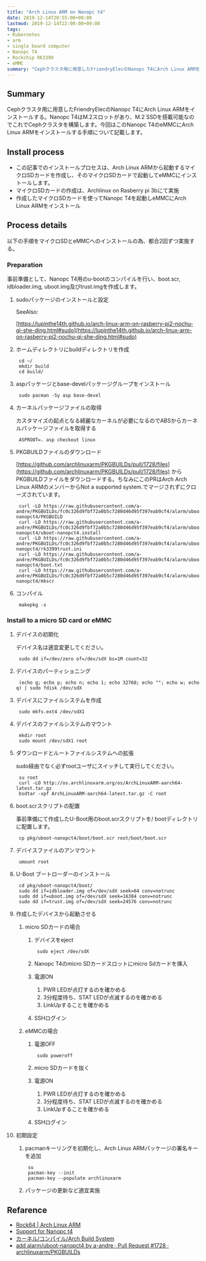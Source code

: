 ```yaml
---
title: "Arch Linux ARM on Nanopc t4"
date: 2019-12-14T20:55:00+09:00
lastmod: 2019-12-14T22:00:00+09:00
tags:
- Kubernetes
- arm
- single board computer
- Nanopc T4
- Rockchip RK3399
- eMMC
summary: "Cephクラスタ用に用意したFriendryElecのNanopc T4にArch Linux ARMをインストールする。Nanopc T4はM.2スロットがあり、M.2 SSDを搭載可能なのでこれでCephクラスタを構築します。今回はこのNanopc T4のeMMCにArch Linux ARMをインストールする手順について記載します。"
---
```



## Summary
Cephクラスタ用に用意したFriendryElecのNanopc T4にArch Linux ARMをインストールする。Nanopc T4はM.2スロットがあり、M.2 SSDを搭載可能なのでこれでCephクラスタを構築します。今回はこのNanopc T4のeMMCにArch Linux ARMをインストールする手順について記載します。

## Install process

- この記事でのインストールプロセスは、Arch Linux ARMから起動するマイクロSDカードを作成し、そのマイクロSDカードで起動してeMMCにインストールします。
- マイクロSDカードの作成は、Archlinux on Rasberry pi 3bにて実施
- 作成したマイクロSDカードを使ってNanopc T4を起動しeMMCにArch Linux ARMをインストール


## Process details

以下の手順をマイクロSDとeMMCへのインストールの為、都合2回ずつ実施する。

### Preparation

事前準備として、Nanopc T4用のu-bootのコンパイルを行い、boot.scr, idbloader.img, uboot.img及びtrust.imgを作成します。

1. sudoパッケージのインストールと設定

    SeeAlso: 

    [https://lupinthe14th.github.io/arch-linux-arm-on-rasberry-pi2-nochu-qi-she-ding.html#sudo](https://lupinthe14th.github.io/arch-linux-arm-on-rasberry-pi2-nochu-qi-she-ding.html#sudo)

1. ホームディレクトリにbuildディレクトリを作成

        cd ~/      
        mkdir build
        cd build/

1. aspパッケージとbase-develパッケージグループをインストール

        sudo pacman -Sy asp base-devel

1. カーネルパッケージファイルの取得

    カスタマイズの起点となる綺麗なカーネルが必要になるのでABSからカーネルパッケージファイルを取得する

        ASPROOT=. asp checkout linux

1. PKGBUILDファイルのダウンロード

    [https://github.com/archlinuxarm/PKGBUILDs/pull/1728/files](https://github.com/archlinuxarm/PKGBUILDs/pull/1728/files) からPKGBUILDファイルをダウンロードする。ちなみにこのPRはArch Arch Linux ARMのメンバーからNot a supported system.でマージされずにクローズされています。

        curl -LO https://raw.githubusercontent.com/a-andre/PKGBUILDs/fc0c326d9fbf72a0b5c7280d46d95f397eab9cf4/alarm/uboot-nanopct4/PKGBUILD
        curl -LO https://raw.githubusercontent.com/a-andre/PKGBUILDs/fc0c326d9fbf72a0b5c7280d46d95f397eab9cf4/alarm/uboot-nanopct4/uboot-nanopct4.install
        curl -LO https://raw.githubusercontent.com/a-andre/PKGBUILDs/fc0c326d9fbf72a0b5c7280d46d95f397eab9cf4/alarm/uboot-nanopct4/rk3399trust.ini
        curl -LO https://raw.githubusercontent.com/a-andre/PKGBUILDs/fc0c326d9fbf72a0b5c7280d46d95f397eab9cf4/alarm/uboot-nanopct4/boot.txt
        curl -LO https://raw.githubusercontent.com/a-andre/PKGBUILDs/fc0c326d9fbf72a0b5c7280d46d95f397eab9cf4/alarm/uboot-nanopct4/mkscr

1. コンパイル

        makepkg -s

### Install to a micro SD card or eMMC

1. デバイスの初期化

    デバイス名は適宜変更してください。

        sudo dd if=/dev/zero of=/dev/sdX bs=1M count=32

1. デバイスのパーティショニング

        (echo g; echo p; echo n; echo 1; echo 32768; echo ""; echo w; echo q) | sudo fdisk /dev/sdX

1. デバイスにファイルシステムを作成

        sudo mkfs.ext4 /dev/sdX1

1. デバイスのファイルシステムのマウント

        mkdir root
        sudo mount /dev/sdX1 root

1. ダウンロードとルートファイルシステムへの拡張

    sudo経由でなく必ずrootユーザにスイッチして実行してください。

        su root
        curl -LO http://os.archlinuxarm.org/os/ArchLinuxARM-aarch64-latest.tar.gz
        bsdtar -xpf ArchLinuxARM-aarch64-latest.tar.gz -C root

1. boot.scrスクリプトの配置

    事前準備にて作成したU-Boot用のboot.scrスクリプトを/ bootディレクトリに配置します。

        cp pkg/uboot-nanopct4/boot/boot.scr root/boot/boot.scr

1. デバイスファイルのアンマウント

        umount root

1. U-Boot ブートローダーのインストール

        cd pkg/uboot-nanopct4/boot/
        sudo dd if=idbloader.img of=/dev/sdX seek=64 conv=notrunc
        sudo dd if=uboot.img of=/dev/sdX seek=16384 conv=notrunc
        sudo dd if=trust.img of=/dev/sdX seek=24576 conv=notrunc

1. 作成したデバイスから起動させる
    1. micro SDカードの場合
        1. デバイスをeject

                sudo eject /dev/sdX

        2. Nanopc T4のmicro SDカードスロットにmicro Sdカードを挿入
        3. 電源ON
            1. PWR LEDが点灯するのを確かめる
            1. 3分程度待ち、STAT LEDが点滅するのを確かめる
            1. LinkUpすることを確かめる
        4. SSHログイン

    1. eMMCの場合
        1. 電源OFF

                sudo poweroff

        1. micro SDカードを抜く
        1. 電源ON
            1. PWR LEDが点灯するのを確かめる
            1. 3分程度待ち、STAT LEDが点滅するのを確かめる
            1. LinkUpすることを確かめる
        1. SSHログイン

1. 初期設定
    1. pacmanキーリングを初期化し、Arch Linux ARMパッケージの署名キーを追加

            su
            pacman-key --init
            pacman-key --populate archlinuxarm

    1. パッケージの更新など適宜実施

## Refarence

- [Rock64 | Arch Linux ARM](https://archlinuxarm.org/platforms/armv8/rockchip/rock64)
- [Support for Nanopc t4](https://archlinuxarm.org/forum/viewtopic.php?f=67&t=13763&p=61487&hilit=NanoPC+T4#p61487)
- [カーネル/コンパイル/Arch Build System](https://wiki.archlinux.jp/index.php/カーネル/コンパイル/Arch_Build_System)
- [add alarm/uboot-nanopct4 by a-andre · Pull Request #1728 · archlinuxarm/PKGBUILDs](https://github.com/archlinuxarm/PKGBUILDs/pull/1728/files)
